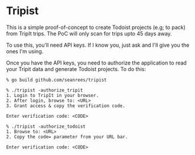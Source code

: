 # Tripist

This is a simple proof-of-concept to create Todoist projects (e.g; to
pack) from TripIt trips. The PoC will only scan for trips upto 45 days
away.

To use this, you'll need API keys. If I know you, just ask and I'll give
you the ones I'm using.

Once you have the API keys, you need to authorize the application to read
your Tripit data and generate Todoist projects. To do this:
```
% go build github.com/seanrees/tripist

% ./tripist -authorize_tripit
1. Login to TripIt in your browser.
2. After login, browse to: <URL>
3. Grant access & copy the verification code.

Enter verification code: <CODE>

% ./tripist -authorize_todoist
1. Browse to: <URL>
2. Copy the code= parameter from your URL bar.

Enter verification code: <CODE>
```
